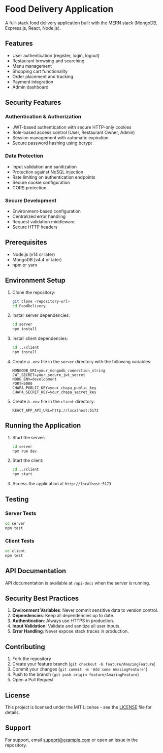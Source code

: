 # Food Delivery Application

A full-stack food delivery application built with the MERN stack (MongoDB, Express.js, React, Node.js).

## Features

- User authentication (register, login, logout)
- Restaurant browsing and searching
- Menu management
- Shopping cart functionality
- Order placement and tracking
- Payment integration
- Admin dashboard

## Security Features

### Authentication & Authorization
- JWT-based authentication with secure HTTP-only cookies
- Role-based access control (User, Restaurant Owner, Admin)
- Session management with automatic expiration
- Secure password hashing using bcrypt

### Data Protection
- Input validation and sanitization
- Protection against NoSQL injection
- Rate limiting on authentication endpoints
- Secure cookie configuration
- CORS protection

### Secure Development
- Environment-based configuration
- Centralized error handling
- Request validation middleware
- Secure HTTP headers

## Prerequisites

- Node.js (v14 or later)
- MongoDB (v4.4 or later)
- npm or yarn

## Environment Setup

1. Clone the repository:
   ```bash
   git clone <repository-url>
   cd FoodDelivery
   ```

2. Install server dependencies:
   ```bash
   cd server
   npm install
   ```

3. Install client dependencies:
   ```bash
   cd ../client
   npm install
   ```

4. Create a `.env` file in the `server` directory with the following variables:
   ```env
   MONGODB_URI=your_mongodb_connection_string
   JWT_SECRET=your_secure_jwt_secret
   NODE_ENV=development
   PORT=5000
   CHAPA_PUBLIC_KEY=your_chapa_public_key
   CHAPA_SECRET_KEY=your_chapa_secret_key
   ```

5. Create a `.env` file in the `client` directory:
   ```env
   REACT_APP_API_URL=http://localhost:5173
   ```

## Running the Application

1. Start the server:
   ```bash
   cd server
   npm run dev
   ```

2. Start the client:
   ```bash
   cd ../client
   npm start
   ```

3. Access the application at `http://localhost:5173`

## Testing

### Server Tests
```bash
cd server
npm test
```

### Client Tests
```bash
cd client
npm test
```

## API Documentation

API documentation is available at `/api-docs` when the server is running.

## Security Best Practices

1. **Environment Variables**: Never commit sensitive data to version control.
2. **Dependencies**: Keep all dependencies up to date.
3. **Authentication**: Always use HTTPS in production.
4. **Input Validation**: Validate and sanitize all user inputs.
5. **Error Handling**: Never expose stack traces in production.

## Contributing

1. Fork the repository
2. Create your feature branch (`git checkout -b feature/AmazingFeature`)
3. Commit your changes (`git commit -m 'Add some AmazingFeature'`)
4. Push to the branch (`git push origin feature/AmazingFeature`)
5. Open a Pull Request

## License

This project is licensed under the MIT License - see the [LICENSE](LICENSE) file for details.

## Support

For support, email support@example.com or open an issue in the repository.

